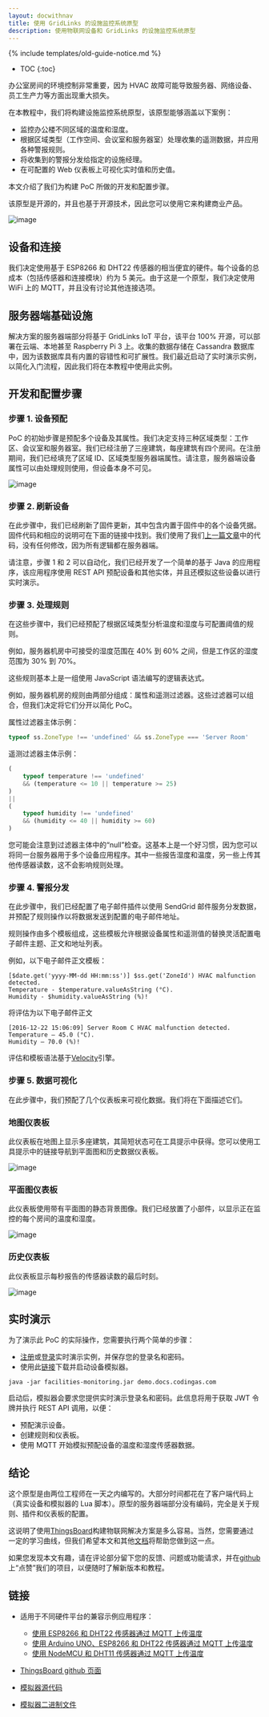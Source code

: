 ```yaml
---
layout: docwithnav
title: 使用 GridLinks 的设施监控系统原型
description: 使用物联网设备和 GridLinks 的设施监控系统原型
---
```


{% include templates/old-guide-notice.md %}

* TOC
{:toc}

办公室房间的环境控制非常重要，因为 HVAC 故障可能导致服务器、网络设备、员工生产力等方面出现重大损失。

在本教程中，我们将构建设施监控系统原型，该原型能够涵盖以下案例：

- 监控办公楼不同区域的温度和湿度。
- 根据区域类型（工作空间、会议室和服务器室）处理收集的遥测数据，并应用各种警报规则。
- 将收集到的警报分发给指定的设施经理。
- 在可配置的 Web 仪表板上可视化实时值和历史值。

本文介绍了我们为构建 PoC 所做的开发和配置步骤。

该原型是开源的，并且也基于开源技术，因此您可以使用它来构建商业产品。

![image](/images/samples/monitoring/facilities-management.svg)

## 设备和连接

我们决定使用基于 ESP8266 和 DHT22 传感器的相当便宜的硬件。每个设备的总成本（包括传感器和连接模块）约为 5 美元。由于这是一个原型，我们决定使用 WiFi 上的 MQTT，并且没有讨论其他连接选项。

## 服务器端基础设施

解决方案的服务器端部分将基于 GridLinks IoT 平台，该平台 100% 开源，可以部署在云端、本地甚至 Raspberry Pi 3 上。收集的数据存储在 Cassandra 数据库中，因为该数据库具有内置的容错性和可扩展性。我们最近启动了实时演示实例，以简化入门流程，因此我们将在本教程中使用此实例。

## 开发和配置步骤

### 步骤 1. 设备预配

PoC 的初始步骤是预配多个设备及其属性。我们决定支持三种区域类型：工作区、会议室和服务器室。我们已经注册了三座建筑，每座建筑有四个房间。在注册期间，我们已经填充了区域 ID、区域类型服务器端属性。请注意，服务器端设备属性可以由处理规则使用，但设备本身不可见。

![image](/images/samples/monitoring/service-side-attributes.png)

### 步骤 2. 刷新设备

在此步骤中，我们已经刷新了固件更新，其中包含内置于固件中的各个设备凭据。固件代码和相应的说明可在下面的链接中找到。我们使用了我们[上一篇文章](/docs/samples/nodemcu/temperature/)中的代码，没有任何修改，因为所有逻辑都在服务器端。

请注意，步骤 1 和 2 可以自动化，我们已经开发了一个简单的基于 Java 的应用程序，该应用程序使用 REST API 预配设备和其他实体，并且还模拟这些设备以进行实时演示。

### 步骤 3. 处理规则

在这些步骤中，我们已经预配了根据区域类型分析温度和湿度与可配置阈值的规则。

例如，服务器机房中可接受的湿度范围在 40% 到 60% 之间，但是工作区的湿度范围为 30% 到 70%。

这些规则基本上是一组使用 JavaScript 语法编写的逻辑表达式。

例如，服务器机房的规则由两部分组成：属性和遥测过滤器。这些过滤器可以组合，但我们决定将它们分开以简化 PoC。

属性过滤器主体示例：

```javascript
typeof ss.ZoneType !== 'undefined' && ss.ZoneType === 'Server Room'
```

遥测过滤器主体示例：

```javascript
(
    typeof temperature !== 'undefined' 
    && (temperature <= 10 || temperature >= 25)
)
|| 
(
    typeof humidity !== 'undefined' 
    && (humidity <= 40 || humidity >= 60)
)
```

您可能会注意到过滤器主体中的“null”检查。这基本上是一个好习惯，因为您可以将同一台服务器用于多个设备应用程序。其中一些报告湿度和温度，另一些上传其他传感器读数，这不会影响规则处理。


### 步骤 4. 警报分发

在此步骤中，我们已经配置了电子邮件插件以使用 SendGrid 邮件服务分发数据，并预配了规则操作以将数据发送到配置的电子邮件地址。

规则操作由多个模板组成，这些模板允许根据设备属性和遥测值的替换灵活配置电子邮件主题、正文和地址列表。

例如，以下电子邮件正文模板：

```velocity
[$date.get('yyyy-MM-dd HH:mm:ss')] $ss.get('ZoneId') HVAC malfunction detected. 
Temperature - $temperature.valueAsString (°C). 
Humidity - $humidity.valueAsString (%)!
```

将评估为以下电子邮件正文

```text
[2016-12-22 15:06:09] Server Room C HVAC malfunction detected. 
Temperature – 45.0 (°C).
Humidity – 70.0 (%)!
```

评估和模板语法基于[Velocity](http://velocity.apache.org/)引擎。

### 步骤 5. 数据可视化
在此步骤中，我们预配了几个仪表板来可视化数据。我们将在下面描述它们。

### 地图仪表板

此仪表板在地图上显示多座建筑，其简短状态可在工具提示中获得。您可以使用工具提示中的链接导航到平面图和历史数据仪表板。

![image](/images/samples/monitoring/map.png)

### 平面图仪表板

此仪表板使用带有平面图的静态背景图像。我们已经放置了小部件，以显示正在监控的每个房间的温度和湿度。

![image](/images/samples/monitoring/plan.png)

### 历史仪表板

此仪表板显示每秒报告的传感器读数的最后时刻。

![image](/images/samples/monitoring/history-all.png)

## 实时演示

为了演示此 PoC 的实际操作，您需要执行两个简单的步骤：

- [注册](https://gridlinks.codingas.com/signup)或[登录](https://gridlinks.codingas.com)实时演示实例，并保存您的登录名和密码。
- 使用此[链接](https://github.com/thingsboard/samples/releases/download/v1.0-tfm/facilities-monitoring.jar)下载并启动设备模拟器。

```shell
java -jar facilities-monitoring.jar demo.docs.codingas.com
```

启动后，模拟器会要求您提供实时演示登录名和密码。此信息将用于获取 JWT 令牌并执行 REST API 调用，以便：

- 预配演示设备。
- 创建规则和仪表板。
- 使用 MQTT 开始模拟预配设备的温度和湿度传感器数据。

## 结论

这个原型是由两位工程师在一天之内编写的。大部分时间都花在了客户端代码上（真实设备和模拟器的 Lua 脚本）。原型的服务器端部分没有编码，完全是关于规则、插件和仪表板的配置。

这说明了使用[ThingsBoard](http://docs.codingas.com)构建物联网解决方案是多么容易。当然，您需要通过一定的学习曲线，但我们希望本文和其他[文档](http://docs.codingas.com/docs/)将帮助您做到这一点。

如果您发现本文有趣，请在评论部分留下您的反馈、问题或功能请求，并在[github](https://github.com/thingsboard/thingsboard)上“点赞”我们的项目，以便随时了解新版本和教程。


## 链接

- 适用于不同硬件平台的兼容示例应用程序：

    - [使用 ESP8266 和 DHT22 传感器通过 MQTT 上传温度](/docs/samples/esp8266/temperature/)
    - [使用 Arduino UNO、ESP8266 和 DHT22 传感器通过 MQTT 上传温度](/docs/samples/arduino/temperature/)
    - [使用 NodeMCU 和 DHT11 传感器通过 MQTT 上传温度](/docs/samples/nodemcu/temperature/)

- [ThingsBoard github 页面](https://github.com/thingsboard/thingsboard)
- [模拟器源代码](https://github.com/thingsboard/samples)
- [模拟器二进制文件](https://github.com/thingsboard/samples/releases/download/v1.0-tfm/facilities-monitoring.jar)